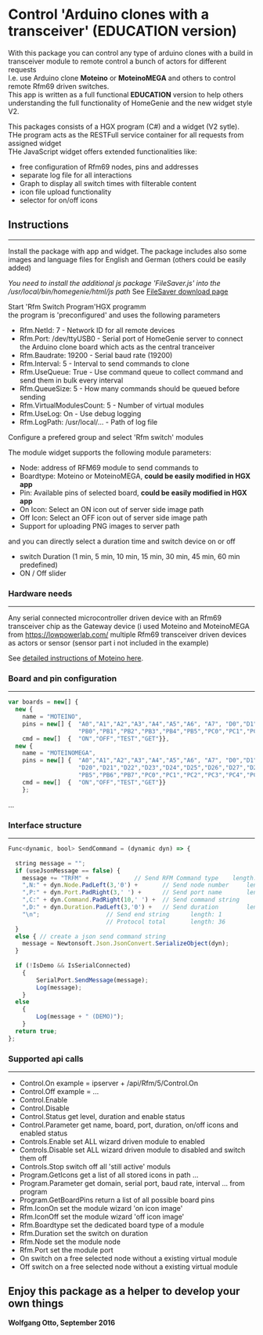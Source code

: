 # Control 'Arduino clones with a transceiver' (EDUCATION version)

With this package you can control any type of arduino clones with a build in transceiver module to remote control a bunch of actors for different requests   
I.e. use Arduino clone **Moteino** or **MoteinoMEGA** and others to control remote Rfm69 driven switches.  
This app is written as a full functional **EDUCATION** version to help others understanding the full functionality of HomeGenie and the new widget style V2.

This packages consists of a HGX program (C#) and a widget (V2 sytle). THe program acts as the RESTFull service container for all requests from assigned widget   
THe JavaScript widget offers extended functionalities like: 
+ free configuration of Rfm69 nodes, pins and addresses 
+ separate log file for all interactions
+ Graph to display all switch times with filterable content
+ icon file upload functionality
+ selector for on/off icons

## Instructions
---
Install the package with app and widget.
The package includes also some images and language files for English and German (others could be easily added)

*You need to install the additional js package 'FileSaver.js' into the /usr/local/bin/homegenie/html/js path* 
See <a href="https://github.com/eligrey/FileSaver.js/"> FileSaver download page</a>

Start 'Rfm Switch Program'HGX programm   
the program is 'preconfigured' and uses the following parameters

+ Rfm.NetId: 			7  		- Network ID for all remote devices
+ Rfm.Port:  			/dev/ttyUSB0 	- Serial port of HomeGenie server to connect the Arduino clone board which acts as the central tranceiver
+ Rfm.Baudrate:			19200		- Serial baud rate (19200)
+ Rfm.Interval:			5		- Interval to send commands to clone
+ Rfm.UseQueue:			True		- Use command queue to collect command and send them in bulk every interval
+ Rfm.QueueSize:			5		- How many commands should be queued before sending
+ Rfm.VirtualModulesCount:	5		- Number of virtual modules
+ Rfm.UseLog:			On		- Use debug logging
+ Rfm.LogPath:			/usr/local/...	- Path of log file

Configure a prefered group and select  'Rfm switch' modules

The module widget supports the following module parameters:

+ Node:				address of RFM69 module to send commands to
+ Boardtype:		Moteino or MoteinoMEGA, **could be easily modified in HGX app**
+ Pin:				Available pins of selected board, **could be easily modified in HGX app**
+ On Icon:			Select an ON icon out of server side image path
+ Off Icon:			Select an OFF icon out of server side image path
+ Support for uploading PNG images to server path
	
and you can directly select a duration time and switch device on or off
+ switch Duration (1 min, 5 min, 10 min, 15 min, 30 min, 45 min, 60 min predefined) 
+ ON / Off slider

### Hardware needs
---
Any serial connected microcontroller driven device with an Rfm69 transceiver chip as the Gateway device (i used Moteino and MoteinoMEGA from https://lowpowerlab.com/
multiple Rfm69 transceiver driven devices as actors or sensor (sensor part i not included in the example)

See <a href="https://lowpowerlab.com/category/moteino/">detailed instructions of Moteino here</a>.   

### Board and pin configuration
---
```js
var boards = new[] { 
  new { 
    name = "MOTEINO", 		
    pins = new[] { 	"A0","A1","A2","A3","A4","A5","A6", "A7", "D0","D1","D2","D3","D4","D5","D6","D7","D8","D9","D10","D11","D12","D13","D14","D15","D16","D17","D18","D19",
    				"PB0","PB1","PB2","PB3","PB4","PB5","PC0","PC1","PC2","PC3","PC4","PC5", "PD0","PD1","PD2","PD3","PD4","PD5","PD6", "PD7" },
    cmd = new[]  {  "ON","OFF","TEST","GET"}},
  new { 
    name = "MOTEINOMEGA", 	
    pins = new[] {	"A0","A1","A2","A3","A4","A5","A6", "A7", "D0","D1","D2","D3","D4","D5","D6","D7","D8","D9","D10","D11","D12","D13","D14","D15","D16","D17","D18","D19",
                    "D20","D21","D22","D23","D24","D25","D26","D27","D28","D29","D30","D31","PA0","PA1","PA2","PA3","PA4","PA5","PA6","PA7","PB0","PB1","PB2","PB3","PB4",
                    "PB5","PB6","PB7","PC0","PC1","PC2","PC3","PC4","PC5","PC6","PC7","PD0","PD1","PD2","PD3","PD4","PD5","PD6" },
    cmd = new[]  {  "ON","OFF","TEST","GET"}}
	};  
```

...
### Interface structure
---
```js
Func<dynamic, bool> SendCommand = (dynamic dyn) => {
  
  string message = "";
  if (useJsonMessage == false) {
    message += "TRFM" + 			// Send RFM Command type 	length: 4
    ",N:" + dyn.Node.PadLeft(3,'0') + 		// Send node number		length: 6
    ",P:" + dyn.Port.PadRight(3,' ') + 		// Send port name		length: 6
    ",C:" + dyn.Command.PadRight(10,' ') + 	// Send command string		length: 13
    ",D:" + dyn.Duration.PadLeft(3,'0') +	// Send duration		length: 6
    "\n";					// Send end string		length: 1
    						// Protocol total		length: 36
  }
  else { // create a json send command string
  	message = Newtonsoft.Json.JsonConvert.SerializeObject(dyn);
  }
  
  if (!IsDemo && IsSerialConnected)
    {    
    	SerialPort.SendMessage(message);
    	Log(message);
  	}
  else
    {
    	Log(message + " (DEMO)");
  	}   
  return true;
};
```
### Supported api calls
---
+ Control.On  		example = ipserver + /api/Rfm/5/Control.On
+ Control.Off		example = ...
+ Control.Enable	
+ Control.Disable	
+ Control.Status	get level, duration and enable status	
+ Control.Parameter 	get name, board, port, duration, on/off icons and enabled status
+ Controls.Enable	set ALL wizard driven module to enabled
+ Controls.Disable	set ALL wizard driven module to disabled and switch them off
+ Controls.Stop		switch off all 'still active' moduls
+ Program.GetIcons	get a list of all stored icons in path ...
+ Program.Parameter	get domain, serial port, baud rate, interval ... from program
+ Program.GetBoardPins	return a list of all possible board pins
+ Rfm.IconOn		set the module wizard 'on icon image'
+ Rfm.IconOff		set the module wizard 'off icon image'
+ Rfm.Boardtype		set the dedicated board type of a module
+ Rfm.Duration		set the switch on duration
+ Rfm.Node		set the module node
+ Rfm.Port		set the module port
+ On			switch on a free selected node without a existing virtual module
+ Off			switch on a free selected node without a existing virtual module

## Enjoy this package as a helper to develop your own things
**Wolfgang Otto, September 2016**
